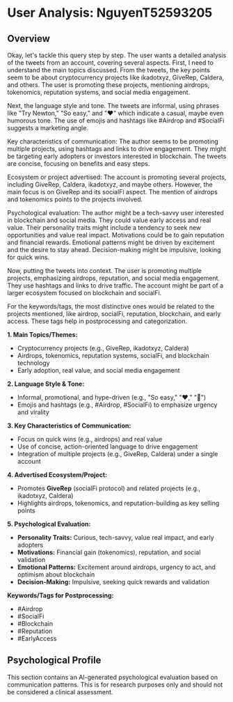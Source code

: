 # User Analysis: NguyenT52593205

## Overview

<think>
Okay, let's tackle this query step by step. The user wants a detailed analysis of the tweets from an account, covering several aspects. First, I need to understand the main topics discussed. From the tweets, the key points seem to be about cryptocurrency projects like ikadotxyz, GiveRep, Caldera, and others. The user is promoting these projects, mentioning airdrops, tokenomics, reputation systems, and social media engagement.

Next, the language style and tone. The tweets are informal, using phrases like "Try Newton," "So easy," and "❤️" which indicate a casual, maybe even humorous tone. The use of emojis and hashtags like #Airdrop and #SocialFi suggests a marketing angle.

Key characteristics of communication: The author seems to be promoting multiple projects, using hashtags and links to drive engagement. They might be targeting early adopters or investors interested in blockchain. The tweets are concise, focusing on benefits and easy steps.

Ecosystem or project advertised: The account is promoting several projects, including GiveRep, Caldera, ikadotxyz, and maybe others. However, the main focus is on GiveRep and its socialFi aspect. The mention of airdrops and tokenomics points to the projects involved.

Psychological evaluation: The author might be a tech-savvy user interested in blockchain and social media. They could value early access and real value. Their personality traits might include a tendency to seek new opportunities and value real impact. Motivations could be to gain reputation and financial rewards. Emotional patterns might be driven by excitement and the desire to stay ahead. Decision-making might be impulsive, looking for quick wins.

Now, putting the tweets into context. The user is promoting multiple projects, emphasizing airdrops, reputation, and social media engagement. They use hashtags and links to drive traffic. The account might be part of a larger ecosystem focused on blockchain and socialFi.

For the keywords/tags, the most distinctive ones would be related to the projects mentioned, like airdrop, socialFi, reputation, blockchain, and early access. These tags help in postprocessing and categorization.
</think>

**1. Main Topics/Themes:**  
- Cryptocurrency projects (e.g., GiveRep, ikadotxyz, Caldera)  
- Airdrops, tokenomics, reputation systems, socialFi, and blockchain technology  
- Early adoption, real value, and social media engagement  

**2. Language Style & Tone:**  
- Informal, promotional, and hype-driven (e.g., "So easy," "❤️," "🚨")  
- Emojis and hashtags (e.g., #Airdrop, #SocialFi) to emphasize urgency and virality  

**3. Key Characteristics of Communication:**  
- Focus on quick wins (e.g., airdrops) and real value  
- Use of concise, action-oriented language to drive engagement  
- Integration of multiple projects (e.g., GiveRep, Caldera) under a single account  

**4. Advertised Ecosystem/Project:**  
- Promotes **GiveRep** (socialFi protocol) and related projects (e.g., ikadotxyz, Caldera)  
- Highlights airdrops, tokenomics, and reputation-building as key selling points  

**5. Psychological Evaluation:**  
- **Personality Traits:** Curious, tech-savvy, value real impact, and early adopters  
- **Motivations:** Financial gain (tokenomics), reputation, and social validation  
- **Emotional Patterns:** Excitement around airdrops, urgency to act, and optimism about blockchain  
- **Decision-Making:** Impulsive, seeking quick rewards and validation  

**Keywords/Tags for Postprocessing:**  
- #Airdrop  
- #SocialFi  
- #Blockchain  
- #Reputation  
- #EarlyAccess

## Psychological Profile

This section contains an AI-generated psychological evaluation based on communication patterns. This is for research purposes only and should not be considered a clinical assessment.